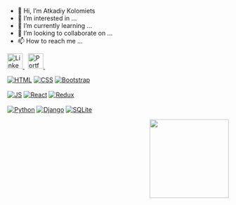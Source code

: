 - 👋 Hi, I’m Atkadiy Kolomiets
- 👀 I’m interested in ...
- 🌱 I’m currently learning ...
- 💞️ I’m looking to collaborate on ...
- 📫 How to reach me ...

<!-- <span>
<img src="https://api.visitorbadge.io/api/VisitorHit?user=Ar1kol&repo=github-visitors-badge&countColor=blueviolet" alt="visitors" title="visitors" height="25" />
&nbsp; -->

<a href="https://www.linkedin.com/in/arkadiy-kolomiets" target="_blank">
<img src="https://img.shields.io/badge/LinkedIn-282C34?logo=linkedin&logoColor=0077B5" alt="LinkedIn logo" title="LinkedIn" margin="100px" height="35" />
</a>
&nbsp;
<a href="https://ana-levit-portfolio-ts.web.app" target="_blank">
<img src="https://img.shields.io/badge/-My%20Portfolio-%23282C34?logo=angelList&logoColor=orange" alt="Portfolio logo" title="Portfolio" height="35"/>
</a>
&nbsp;
  </span>
  
 [![HTML][HTML5]][HTML5-url]
[![CSS][CSS3]][CSS-url]
[![Bootstrap][Bootstrap.com]][Bootstrap-url]
<br>
<br>
[![JS][JavaScript]][JS-url]
[![React][React.js]][React-url]
[![Redux][Redux.js.org]][Redux-url]
<br>
<br>
[![Python][Python.org]][Python-url]
[![Django][Django.com]][Django-url]
[![SQLite][SQLite.org]][SQLite-url]

<div align="right">
  <a href="https://github.com/Ar1kol">
  <img height="180em" src="https://github-readme-stats.vercel.app/api/top-langs/?username=Ar1kol&layout=compact&langs_count=7&theme=dracula"/>
</div>
  
  
  
  
  
  
  
  
  
  
[React.js]: https://img.shields.io/badge/React-20232A?style=for-the-badge&logo=react&logoColor=61DAFB
[React-url]: https://reactjs.org/

[Bootstrap.com]: https://img.shields.io/badge/Bootstrap-563D7C?style=for-the-badge&logo=bootstrap&logoColor=white
[Bootstrap-url]: https://getbootstrap.com

[HTML5]: https://img.shields.io/badge/HTML5-E34F26?style=for-the-badge&logo=html5&logoColor=white
[HTML5-url]: https://wikipedia.org/wiki/HTML

[Django.com]: https://img.shields.io/badge/django-092E20?style=for-the-badge&logo=django&logoColor=white
[Django-url]: https://www.djangoproject.com/

[Redux.js.org]: https://img.shields.io/badge/redux-764ABC?style=for-the-badge&logo=redux&logoColor=white
[Redux-url]: https://redux.js.org/

[CSS3]: https://img.shields.io/badge/css-1572B6?style=for-the-badge&logo=css3&logoColor=white
[CSS-url]: https://ru.wikipedia.org/wiki/CSS

[Python.org]: https://img.shields.io/badge/python-3776AB?style=for-the-badge&logo=python&logoColor=white
[Python-url]: https://www.python.org/

[JavaScript]: https://img.shields.io/badge/javascript-F7DF1E?style=for-the-badge&logo=javascript&logoColor=white
[JS-url]: https://wikipedia.org/wiki/JavaScript

[SQLite.org]: https://img.shields.io/badge/sqlite-003B57?style=for-the-badge&logo=sqlite&logoColor=white
[SQLite-url]: https://www.sqlite.org/index.html
